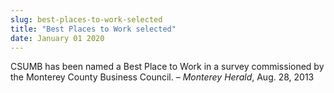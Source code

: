 ```yaml
---
slug: best-places-to-work-selected
title: "Best Places to Work selected"
date: January 01 2020
---
```


 
<p>
  CSUMB has been named a Best Place to Work in a survey commissioned by the
  Monterey County Business Council. – <em>Monterey Herald</em>, Aug. 28, 2013
</p>
 
